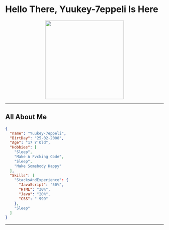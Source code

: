 # Hello There, Yuukey-7eppeli Is Here
<p align='center'>
   <img src="https://files.catbox.moe/rhm9rt.webp" width="250"/>
</p>

---

## All About Me
```json
{
  "name": "Yuukey-7eppeli",
  "BirtDay": "25-02-2008",
  "Age": "17 Y'Old",
  "Hobbies": [
    "Sleep",
    "Make A Fvcking Code",
    "Sleep",
    "Make Somebody Happy"
  ],
  "Skills": [
    "StacksAndExperience": {
      "JavaScript": "50%",
      "HTML": "30%",
      "Java": "20%",
      "CSS": "-999"
    },
    "Sleep"
  ]
}
```

---
